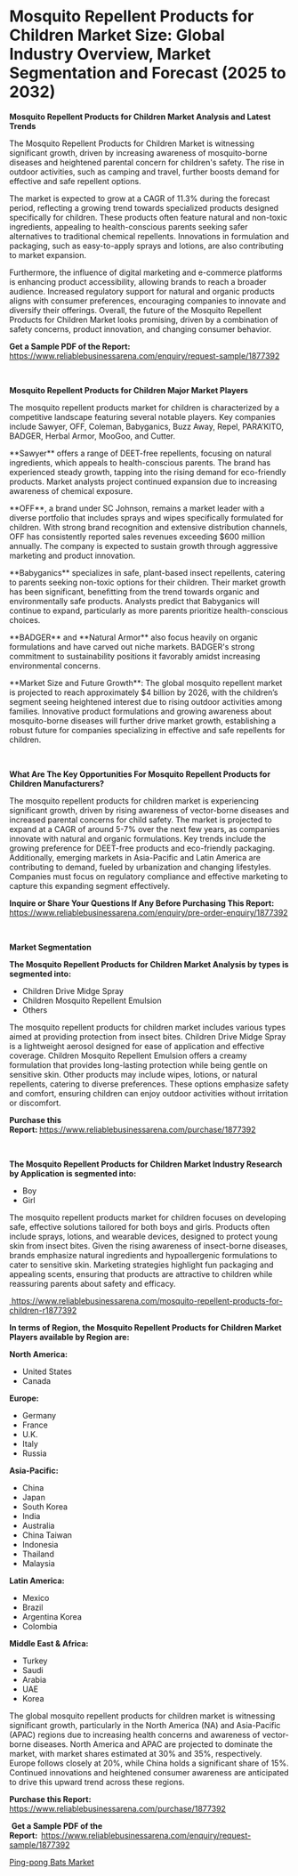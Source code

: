 <p><h1>Mosquito Repellent Products for Children Market Size: Global Industry Overview, Market Segmentation and Forecast (2025 to 2032)</h1></p><p><strong>Mosquito Repellent Products for Children Market Analysis and Latest Trends</strong></p>
<p><p>The Mosquito Repellent Products for Children Market is witnessing significant growth, driven by increasing awareness of mosquito-borne diseases and heightened parental concern for children's safety. The rise in outdoor activities, such as camping and travel, further boosts demand for effective and safe repellent options. </p><p>The market is expected to grow at a CAGR of 11.3% during the forecast period, reflecting a growing trend towards specialized products designed specifically for children. These products often feature natural and non-toxic ingredients, appealing to health-conscious parents seeking safer alternatives to traditional chemical repellents. Innovations in formulation and packaging, such as easy-to-apply sprays and lotions, are also contributing to market expansion.</p><p>Furthermore, the influence of digital marketing and e-commerce platforms is enhancing product accessibility, allowing brands to reach a broader audience. Increased regulatory support for natural and organic products aligns with consumer preferences, encouraging companies to innovate and diversify their offerings. Overall, the future of the Mosquito Repellent Products for Children Market looks promising, driven by a combination of safety concerns, product innovation, and changing consumer behavior.</p></p>
<p><strong>Get a Sample PDF of the Report:&nbsp;</strong> <a href="https://www.reliablebusinessarena.com/enquiry/request-sample/1877392?utm_campaign=2349&utm_medium=2&utm_source=Github&utm_content=ia&utm_term=10022025&utm_id=mosquito-repellent-products-for-children">https://www.reliablebusinessarena.com/enquiry/request-sample/1877392</a></p>
<p>&nbsp;</p>
<p><strong>Mosquito Repellent Products for Children Major Market Players</strong></p>
<p><p>The mosquito repellent products market for children is characterized by a competitive landscape featuring several notable players. Key companies include Sawyer, OFF, Coleman, Babyganics, Buzz Away, Repel, PARA’KITO, BADGER, Herbal Armor, MooGoo, and Cutter.</p><p>**Sawyer** offers a range of DEET-free repellents, focusing on natural ingredients, which appeals to health-conscious parents. The brand has experienced steady growth, tapping into the rising demand for eco-friendly products. Market analysts project continued expansion due to increasing awareness of chemical exposure.</p><p>**OFF**, a brand under SC Johnson, remains a market leader with a diverse portfolio that includes sprays and wipes specifically formulated for children. With strong brand recognition and extensive distribution channels, OFF has consistently reported sales revenues exceeding $600 million annually. The company is expected to sustain growth through aggressive marketing and product innovation.</p><p>**Babyganics** specializes in safe, plant-based insect repellents, catering to parents seeking non-toxic options for their children. Their market growth has been significant, benefitting from the trend towards organic and environmentally safe products. Analysts predict that Babyganics will continue to expand, particularly as more parents prioritize health-conscious choices.</p><p>**BADGER** and **Natural Armor** also focus heavily on organic formulations and have carved out niche markets. BADGER's strong commitment to sustainability positions it favorably amidst increasing environmental concerns.</p><p>**Market Size and Future Growth**: The global mosquito repellent market is projected to reach approximately $4 billion by 2026, with the children’s segment seeing heightened interest due to rising outdoor activities among families. Innovative product formulations and growing awareness about mosquito-borne diseases will further drive market growth, establishing a robust future for companies specializing in effective and safe repellents for children.</p></p>
<p>&nbsp;</p>
<p><strong>What Are The Key Opportunities For Mosquito Repellent Products for Children Manufacturers?</strong></p>
<p><p>The mosquito repellent products for children market is experiencing significant growth, driven by rising awareness of vector-borne diseases and increased parental concerns for child safety. The market is projected to expand at a CAGR of around 5-7% over the next few years, as companies innovate with natural and organic formulations. Key trends include the growing preference for DEET-free products and eco-friendly packaging. Additionally, emerging markets in Asia-Pacific and Latin America are contributing to demand, fueled by urbanization and changing lifestyles. Companies must focus on regulatory compliance and effective marketing to capture this expanding segment effectively.</p></p>
<p><strong>Inquire or Share Your Questions If Any Before Purchasing This Report:</strong> <a href="https://www.reliablebusinessarena.com/enquiry/pre-order-enquiry/1877392?utm_campaign=2349&utm_medium=2&utm_source=Github&utm_content=ia&utm_term=10022025&utm_id=mosquito-repellent-products-for-children">https://www.reliablebusinessarena.com/enquiry/pre-order-enquiry/1877392</a></p>
<p>&nbsp;</p>
<p><strong>Market Segmentation</strong></p>
<p><strong>The Mosquito Repellent Products for Children Market Analysis by types is segmented into:</strong></p>
<p><ul><li>Children Drive Midge Spray</li><li>Children Mosquito Repellent Emulsion</li><li>Others</li></ul></p>
<p><p>The mosquito repellent products for children market includes various types aimed at providing protection from insect bites. Children Drive Midge Spray is a lightweight aerosol designed for ease of application and effective coverage. Children Mosquito Repellent Emulsion offers a creamy formulation that provides long-lasting protection while being gentle on sensitive skin. Other products may include wipes, lotions, or natural repellents, catering to diverse preferences. These options emphasize safety and comfort, ensuring children can enjoy outdoor activities without irritation or discomfort.</p></p>
<p><strong>Purchase this Report:&nbsp;</strong><a href="https://www.reliablebusinessarena.com/purchase/1877392?utm_campaign=2349&utm_medium=2&utm_source=Github&utm_content=ia&utm_term=10022025&utm_id=mosquito-repellent-products-for-children">https://www.reliablebusinessarena.com/purchase/1877392</a></p>
<p>&nbsp;</p>
<p><strong>The Mosquito Repellent Products for Children Market Industry Research by Application is segmented into:</strong></p>
<p><ul><li>Boy</li><li>Girl</li></ul></p>
<p><p>The mosquito repellent products market for children focuses on developing safe, effective solutions tailored for both boys and girls. Products often include sprays, lotions, and wearable devices, designed to protect young skin from insect bites. Given the rising awareness of insect-borne diseases, brands emphasize natural ingredients and hypoallergenic formulations to cater to sensitive skin. Marketing strategies highlight fun packaging and appealing scents, ensuring that products are attractive to children while reassuring parents about safety and efficacy.</p></p>
<p><a href="https://www.reliablebusinessarena.com/mosquito-repellent-products-for-children-r1877392?utm_campaign=2349&utm_medium=2&utm_source=Github&utm_content=ia&utm_term=10022025&utm_id=mosquito-repellent-products-for-children">&nbsp;https://www.reliablebusinessarena.com/mosquito-repellent-products-for-children-r1877392</a></p>
<p><strong>In terms of Region, the Mosquito Repellent Products for Children Market Players available by Region are:</strong></p>
<p>
    <p> <strong> North America: </strong>
        <ul>
            <li>United States</li>
            <li>Canada</li>
        </ul>
        </p> 
    <p> <strong> Europe: </strong>
        <ul>
            <li>Germany</li>
            <li>France</li>
            <li>U.K.</li>
            <li>Italy</li>
            <li>Russia</li>
        </ul>
        </p> 
    <p> <strong> Asia-Pacific: </strong>
        <ul>
            <li>China</li>
            <li>Japan</li>
            <li>South Korea</li>
            <li>India</li>
            <li>Australia</li>
            <li>China Taiwan</li>
            <li>Indonesia</li>
            <li>Thailand</li>
            <li>Malaysia</li>
        </ul>
        </p> 
    <p> <strong> Latin America: </strong>
        <ul>
            <li>Mexico</li>
            <li>Brazil</li>
            <li>Argentina Korea</li>
            <li>Colombia</li>
        </ul>
        </p> 
    <p> <strong> Middle East & Africa: </strong>
        <ul>
            <li>Turkey</li>
            <li>Saudi</li>
            <li>Arabia</li>
            <li>UAE</li>
            <li>Korea</li>
        </ul>
    </p>
    </p>
<p><p>The global mosquito repellent products for children market is witnessing significant growth, particularly in the North America (NA) and Asia-Pacific (APAC) regions due to increasing health concerns and awareness of vector-borne diseases. North America and APAC are projected to dominate the market, with market shares estimated at 30% and 35%, respectively. Europe follows closely at 20%, while China holds a significant share of 15%. Continued innovations and heightened consumer awareness are anticipated to drive this upward trend across these regions.</p></p>
<p><strong>Purchase this Report: </strong><a href="https://www.reliablebusinessarena.com/purchase/1877392?utm_campaign=2349&utm_medium=2&utm_source=Github&utm_content=ia&utm_term=10022025&utm_id=mosquito-repellent-products-for-children">https://www.reliablebusinessarena.com/purchase/1877392</a></p>
<p>&nbsp;<strong>Get a Sample PDF of the Report:&nbsp;&nbsp;</strong><a href="https://www.reliablebusinessarena.com/enquiry/request-sample/1877392?utm_campaign=2349&utm_medium=2&utm_source=Github&utm_content=ia&utm_term=10022025&utm_id=mosquito-repellent-products-for-children">https://www.reliablebusinessarena.com/enquiry/request-sample/1877392</a></p>
<p><strong></strong></p>
<p><p><a href="https://github.com/nafidurii/Market-Research-Report-List-1/blob/main/ping-pong-bats-market.md?utm_campaign=2349&utm_medium=2&utm_source=Github&utm_content=ia&utm_term=10022025&utm_id=mosquito-repellent-products-for-children">Ping-pong Bats Market</a></p></p>